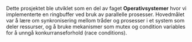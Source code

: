 Dette prosjektet ble utviklet som en del av faget **Operativsystemer**
hvor vi implementerte en ringbuffer ved bruk av parallelle prosesser. Hovedmålet var å lære om synkronisering mellom tråder og prosesser i et system som deler ressurser, og å bruke mekanismer som mutex og condition variables for å unngå konkurranseforhold (race conditions).

